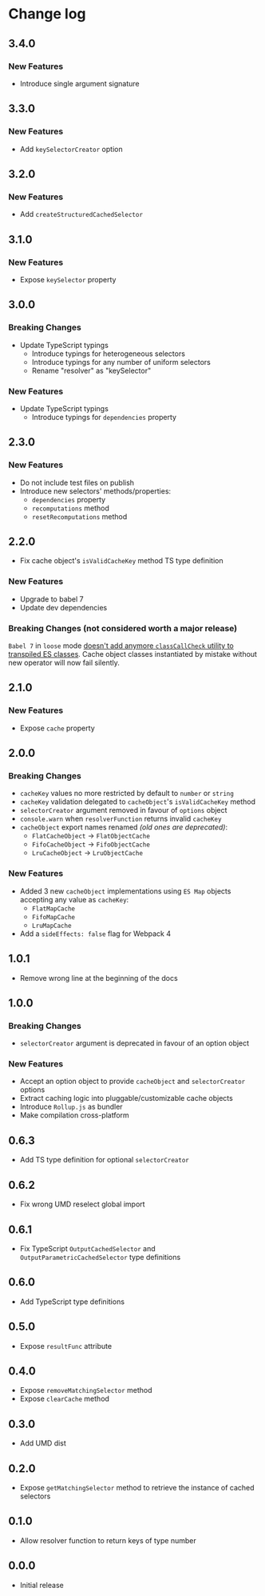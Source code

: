 # Change log

## 3.4.0

### New Features

- Introduce single argument signature

## 3.3.0

### New Features

- Add `keySelectorCreator` option

## 3.2.0

### New Features

- Add `createStructuredCachedSelector`

## 3.1.0

### New Features

- Expose `keySelector` property

## 3.0.0

### Breaking Changes

- Update TypeScript typings
  - Introduce typings for heterogeneous selectors
  - Introduce typings for any number of uniform selectors
  - Rename "resolver" as "keySelector"

### New Features

- Update TypeScript typings
  - Introduce typings for `dependencies` property

## 2.3.0

### New Features

- Do not include test files on publish
- Introduce new selectors' methods/properties:
  - `dependencies` property
  - `recomputations` method
  - `resetRecomputations` method

## 2.2.0

- Fix cache object's `isValidCacheKey` method TS type definition

### New Features

- Upgrade to babel 7
- Update dev dependencies

### Breaking Changes (not considered worth a major release)

`Babel 7` in `loose` mode [doesn't add anymore `classCallCheck` utility to transpiled ES classes](https://babeljs.io/blog/2018/08/27/7.0.0#output-options). Cache object classes instantiated by mistake without new operator will now fail silently.

## 2.1.0

### New Features

- Expose `cache` property

## 2.0.0

### Breaking Changes

- `cacheKey` values no more restricted by default to `number` or `string`
- `cacheKey` validation delegated to `cacheObject`'s `isValidCacheKey` method
- `selectorCreator` argument removed in favour of `options` object
- `console.warn` when `resolverFunction` returns invalid `cacheKey`
- `cacheObject` export names renamed _(old ones are deprecated)_:
  - `FlatCacheObject` -> `FlatObjectCache`
  - `FifoCacheObject` -> `FifoObjectCache`
  - `LruCacheObject` -> `LruObjectCache`

### New Features

- Added 3 new `cacheObject` implementations using `ES Map` objects accepting any value as `cacheKey`:
  - `FlatMapCache`
  - `FifoMapCache`
  - `LruMapCache`
- Add a `sideEffects: false` flag for Webpack 4

## 1.0.1

- Remove wrong line at the beginning of the docs

## 1.0.0

### Breaking Changes

- `selectorCreator` argument is deprecated in favour of an option object

### New Features

- Accept an option object to provide `cacheObject` and `selectorCreator` options
- Extract caching logic into pluggable/customizable cache objects
- Introduce `Rollup.js` as bundler
- Make compilation cross-platform

## 0.6.3

- Add TS type definition for optional `selectorCreator`

## 0.6.2

- Fix wrong UMD reselect global import

## 0.6.1

- Fix TypeScript `OutputCachedSelector` and `OutputParametricCachedSelector` type definitions

## 0.6.0

- Add TypeScript type definitions

## 0.5.0

- Expose `resultFunc` attribute

## 0.4.0

- Expose `removeMatchingSelector` method
- Expose `clearCache` method

## 0.3.0

- Add UMD dist

## 0.2.0

- Expose `getMatchingSelector` method to retrieve the instance of cached selectors

## 0.1.0

- Allow resolver function to return keys of type number

## 0.0.0

- Initial release
